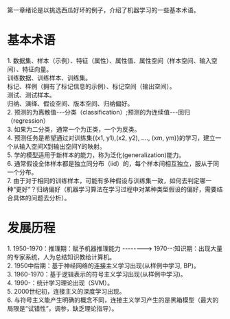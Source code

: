 第一章绪论是以挑选西瓜好坏的例子，介绍了机器学习的一些基本术语。
<h1>基本术语</h1>
1. 数据集、样本（示例）、特征（属性）、属性值、属性空间（样本空间、输入空间）、特征向量。<br>
训练数据、训练样本、训练集。<br>
标记、样例（拥有了标记信息的示例）、标记空间（输出空间）。<br>
测试、测试样本。<br>
归纳、演绎、假设空间、版本空间、归纳偏好。<br>
2. 预测的为离散值---分类（classification）;预测的为连续值---回归（regression）<br>
3. 如果为二分类，通常一个为正类，一个为反类。<br>
4. 预测任务是希望通过对训练集{(x1, y1),(x2, y2), ...., (xm, ym)}的学习，建立一个从输入空间X到输出空间Y的映射。<br>
5. 学的模型适用于新样本的能力，称为泛化(generalization)能力。<br>
6.  通常假设全体样本都是独立同分布（iid）的，每个样本间相互独立，服从于同一个分布。<br>
7. 由于对于相同的训练样本，可能有多种假设与训练集一致，如何去判定哪一种“更好”？归纳偏好（机器学习算法在学习过程中对某种类型假设的偏好，需要结合具体的问题去分析）。<br>
<h1>发展历程</h1>
1. 1950-1970：推理期：赋予机器推理能力 --------> 1970--:知识期：出现大量的专家系统，人为总结知识教给计算机。<br>
2. 1950中后期：基于神经网络的连接主义学习出现(从样例中学习, BP)。<br>
3. 1960-1970：基于逻辑表示的符号主义学习出现(从样例中学习)。<br>
4. 1990-：统计学习理论出现（SVM）。<br>
5. 2000世纪初，连接主义的深度学习出现。<br>
6. 与符号主义能产生明确的概念不同，连接主义学习产生的是黑箱模型（最大的局限是“试错性”，调参，缺乏理论指导）。
